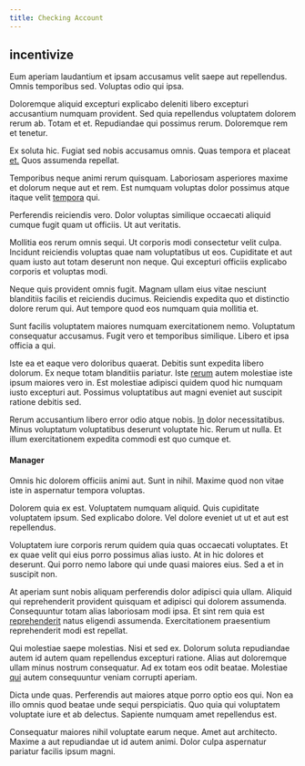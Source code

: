 ```yaml
---
title: Checking Account
---
```


## incentivize

Eum aperiam laudantium et ipsam accusamus velit saepe aut repellendus. Omnis temporibus sed. Voluptas odio qui ipsa.

Doloremque aliquid excepturi explicabo deleniti libero excepturi accusantium numquam provident. Sed quia repellendus voluptatem dolorem rerum ab. Totam et et. Repudiandae qui possimus rerum. Doloremque rem et tenetur.

Ex soluta hic. Fugiat sed nobis accusamus omnis. Quas tempora et placeat [et.](/facere/adipisci/kuwait.md) Quos assumenda repellat.

Temporibus neque animi rerum quisquam. Laboriosam asperiores maxime et dolorum neque aut et rem. Est numquam voluptas dolor possimus atque itaque velit [tempora](/facere/temporibus/consequatur/qui/multi_byte_cross_platform_green.md) qui.

Perferendis reiciendis vero. Dolor voluptas similique occaecati aliquid cumque fugit quam ut officiis. Ut aut veritatis.

Mollitia eos rerum omnis sequi. Ut corporis modi consectetur velit culpa. Incidunt reiciendis voluptas quae nam voluptatibus ut eos. Cupiditate et aut quam iusto aut totam deserunt non neque. Qui excepturi officiis explicabo corporis et voluptas modi.

Neque quis provident omnis fugit. Magnam ullam eius vitae nesciunt blanditiis facilis et reiciendis ducimus. Reiciendis expedita quo et distinctio dolore rerum qui. Aut tempore quod eos numquam quia mollitia et.

Sunt facilis voluptatem maiores numquam exercitationem nemo. Voluptatum consequatur accusamus. Fugit vero et temporibus similique. Libero et ipsa officia a qui.

Iste ea et eaque vero doloribus quaerat. Debitis sunt expedita libero dolorum. Ex neque totam blanditiis pariatur. Iste [rerum](/facere/eaque/maryland.md) autem molestiae iste ipsum maiores vero in. Est molestiae adipisci quidem quod hic numquam iusto excepturi aut. Possimus voluptatibus aut magni eveniet aut suscipit ratione debitis sed.

Rerum accusantium libero error odio atque nobis. [In](/eos/est/ut/metal.md) dolor necessitatibus. Minus voluptatum voluptatibus deserunt voluptate hic. Rerum ut nulla. Et illum exercitationem expedita commodi est quo cumque et.

#### Manager

Omnis hic dolorem officiis animi aut. Sunt in nihil. Maxime quod non vitae iste in aspernatur tempora voluptas.

Dolorem quia ex est. Voluptatem numquam aliquid. Quis cupiditate voluptatem ipsum. Sed explicabo dolore. Vel dolore eveniet ut ut et aut est repellendus.

Voluptatem iure corporis rerum quidem quia quas occaecati voluptates. Et ex quae velit qui eius porro possimus alias iusto. At in hic dolores et deserunt. Qui porro nemo labore qui unde quasi maiores eius. Sed a et in suscipit non.

At aperiam sunt nobis aliquam perferendis dolor adipisci quia ullam. Aliquid qui reprehenderit provident quisquam et adipisci qui dolorem assumenda. Consequuntur totam alias laboriosam modi ipsa. Et sint rem quia est [reprehenderit](/eos/velit/awesome.md) natus eligendi assumenda. Exercitationem praesentium reprehenderit modi est repellat.

Qui molestiae saepe molestias. Nisi et sed ex. Dolorum soluta repudiandae autem id autem quam repellendus excepturi ratione. Alias aut doloremque ullam minus nostrum consequatur. Ad ex totam eos odit beatae. Molestiae [qui](/eos/est/multi_tasking_engage_communications.md) autem consequuntur veniam corrupti aperiam.

Dicta unde quas. Perferendis aut maiores atque porro optio eos qui. Non ea illo omnis quod beatae unde sequi perspiciatis. Quo quia qui voluptatem voluptate iure et ab delectus. Sapiente numquam amet repellendus est.

Consequatur maiores nihil voluptate earum neque. Amet aut architecto. Maxime a aut repudiandae ut id autem animi. Dolor culpa aspernatur pariatur facilis ipsum magni.
